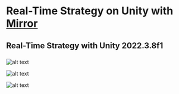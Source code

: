 # Real-Time Strategy on Unity with [Mirror](https://mirror-networking.com/)


## Real-Time Strategy with Unity 2022.3.8f1

### 
![alt text](https://github.com/ericseonulee/real-time-strategy/blob/main/Screenshot_1.png?raw=true)

![alt text](https://github.com/ericseonulee/real-time-strategy/blob/main/Screenshot_2.png?raw=true)

![alt text](https://github.com/ericseonulee/real-time-strategy/blob/main/Screenshot_3.png?raw=true)